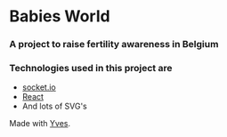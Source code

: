 # Babies World

### A project to raise fertility awareness in Belgium

### Technologies used in this project are
- [socket.io](http://socket.io/)
- [React](https://reactjs.org/)
- And lots of SVG's

Made with [Yves](https://github.com/YvesMeeuws).
